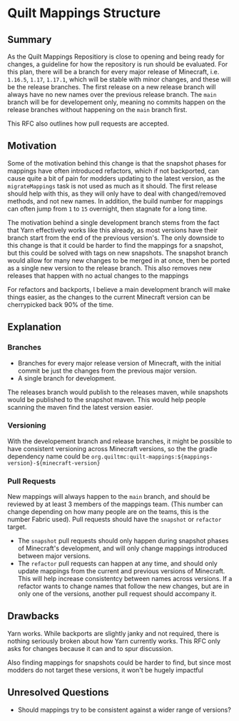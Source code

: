 # Quilt Mappings Structure

## Summary

As the Quilt Mappings Repositiory is close to opening and being ready for changes, a guideline for how the repository is run should be evaluated. 
For this plan, there will be a branch for every major release of Minecraft, i.e. `1.16.5`, `1.17`, `1.17.1`, which will be stable with minor changes, and these will be the release branches. The first release on a new release branch will always have no new names over the previous release branch.
The `main` branch will be for developement only, meaning no commits happen on the release branches without happening on the `main` branch first. 

This RFC also outlines how pull requests are accepted.

## Motivation

Some of the motivation behind this change is that the snapshot phases for mappings have often introduced refactors, which if not backported, can cause quite a bit of pain for modders updating to the latest version, as the `migrateMappings` task is not used as much as it should. 
The first release should help with this, as they will only have to deal with changed/removed methods, and not new names. 
In addition, the build number for mappings can often jump from `1` to `15` overnight, then stagnate for a long time. 

The motivation behind a single development branch stems from the fact that Yarn effectively works like this already, as most versions have their branch start from the end of the previous version's. 
The only downside to this change is that it could be harder to find the mappings for a snapshot, but this could be solved with tags on new snapshots.
The snapshot branch would allow for many new changes to be merged in at once, then be ported as a single new version to the release branch. This also removes new releases that happen with no actual changes to the mappings

For refactors and backports, I believe a main development branch will make things easier, as the changes to the current Minecraft version can be cherrypicked back 90% of the time.

## Explanation

### Branches

* Branches for every major release version of Minecraft, with the initial commit be just the changes from the previous major version.
* A single branch for development.

The releases branch would publish to the releases maven, while snapshots would be published to the snapshot maven. This would help people scanning the maven find the latest version easier.

### Versioning

With the developement branch and release branches, it might be possible to have consistent versioning across Minecraft versions, so the the gradle dependency name could be `org.quiltmc:quilt-mappings:${mappings-version}-${minecraft-version}`

### Pull Requests

New mappings will always happen to the `main` branch, and should be reviewed by at least 3 members of the mappings team. (This number can change depending on how many people are on the teams, this is the number Fabric used).
Pull requests should have the `snapshot` or `refactor` target. 
* The `snapshot` pull requests should only happen during snapshot phases of Minecraft's development, and will only change mappings introduced between major versions.
* The `refactor` pull requests can happen at any time, and should only update mappings from the current and previous versions of Minecraft. This will help increase consistentcy between names across versions. If a refactor wants to change names that follow the new changes, but are in only one of the versions, another pull request should accompany it.

## Drawbacks

Yarn works. While backports are slightly janky and not required, there is nothing seriously broken about how Yarn currently works. This RFC only asks for changes because it can and to spur discussion. 

Also finding mappings for snapshots could be harder to find, but since most modders do not target these versions, it won't be hugely impactful

## Unresolved Questions

- Should mappings try to be consistent against a wider range of versions?
